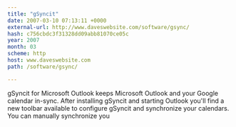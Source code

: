 ```yaml
---
title: "gSyncit"
date: 2007-03-10 07:13:11 +0000
external-url: http://www.daveswebsite.com/software/gsync/
hash: c756cbdc3f31328dd09abb81070ce05c
year: 2007
month: 03
scheme: http
host: www.daveswebsite.com
path: /software/gsync/

---
```


gSyncit for Microsoft Outlook keeps Microsoft Outlook and your Google calendar in-sync. After installing gSyncit and starting Outlook you'll find a new toolbar available to configure gSyncit and synchronize your calendars. You can manually synchronize you
